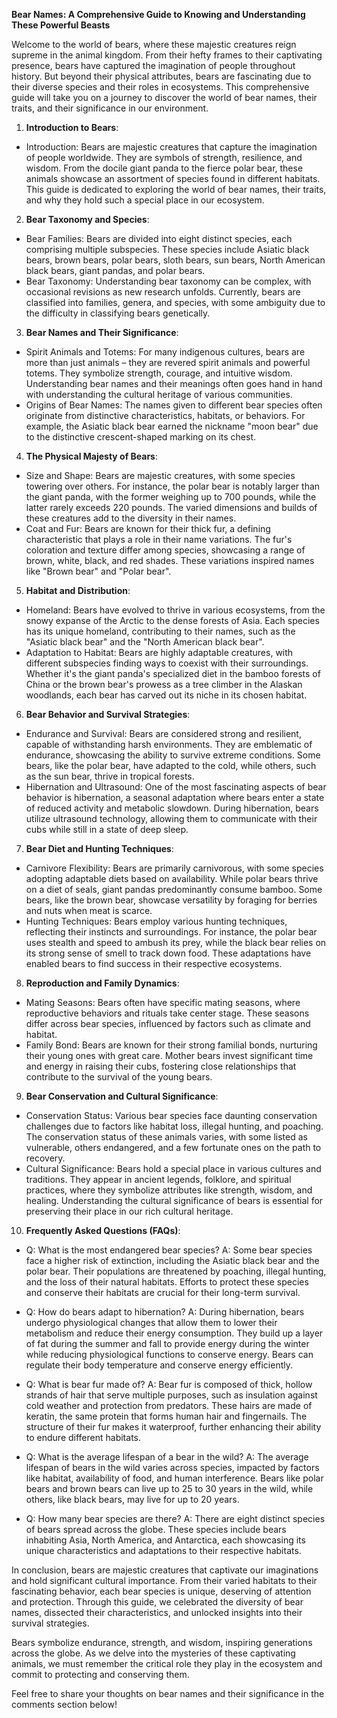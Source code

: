 **Bear Names: A Comprehensive Guide to Knowing and Understanding These Powerful Beasts**

Welcome to the world of bears, where these majestic creatures reign supreme in the animal kingdom. From their hefty frames to their captivating presence, bears have captured the imagination of people throughout history. But beyond their physical attributes, bears are fascinating due to their diverse species and their roles in ecosystems. This comprehensive guide will take you on a journey to discover the world of bear names, their traits, and their significance in our environment.

1. **Introduction to Bears**:
- Introduction: Bears are majestic creatures that capture the imagination of people worldwide. They are symbols of strength, resilience, and wisdom. From the docile giant panda to the fierce polar bear, these animals showcase an assortment of species found in different habitats. This guide is dedicated to exploring the world of bear names, their traits, and why they hold such a special place in our ecosystem.

2. **Bear Taxonomy and Species**:
- Bear Families: Bears are divided into eight distinct species, each comprising multiple subspecies. These species include Asiatic black bears, brown bears, polar bears, sloth bears, sun bears, North American black bears, giant pandas, and polar bears.
- Bear Taxonomy: Understanding bear taxonomy can be complex, with occasional revisions as new research unfolds. Currently, bears are classified into families, genera, and species, with some ambiguity due to the difficulty in classifying bears genetically.

3. **Bear Names and Their Significance**:
- Spirit Animals and Totems: For many indigenous cultures, bears are more than just animals – they are revered spirit animals and powerful totems. They symbolize strength, courage, and intuitive wisdom. Understanding bear names and their meanings often goes hand in hand with understanding the cultural heritage of various communities.
- Origins of Bear Names: The names given to different bear species often originate from distinctive characteristics, habitats, or behaviors. For example, the Asiatic black bear earned the nickname "moon bear" due to the distinctive crescent-shaped marking on its chest.

4. **The Physical Majesty of Bears**:
- Size and Shape: Bears are majestic creatures, with some species towering over others. For instance, the polar bear is notably larger than the giant panda, with the former weighing up to 700 pounds, while the latter rarely exceeds 220 pounds. The varied dimensions and builds of these creatures add to the diversity in their names.
- Coat and Fur: Bears are known for their thick fur, a defining characteristic that plays a role in their name variations. The fur's coloration and texture differ among species, showcasing a range of brown, white, black, and red shades. These variations inspired names like "Brown bear" and "Polar bear". 

5. **Habitat and Distribution**:
- Homeland: Bears have evolved to thrive in various ecosystems, from the snowy expanse of the Arctic to the dense forests of Asia. Each species has its unique homeland, contributing to their names, such as the "Asiatic black bear" and the "North American black bear".
- Adaptation to Habitat: Bears are highly adaptable creatures, with different subspecies finding ways to coexist with their surroundings. Whether it's the giant panda's specialized diet in the bamboo forests of China or the brown bear's prowess as a tree climber in the Alaskan woodlands, each bear has carved out its niche in its chosen habitat.

6. **Bear Behavior and Survival Strategies**:
- Endurance and Survival: Bears are considered strong and resilient, capable of withstanding harsh environments. They are emblematic of endurance, showcasing the ability to survive extreme conditions. Some bears, like the polar bear, have adapted to the cold, while others, such as the sun bear, thrive in tropical forests.
- Hibernation and Ultrasound: One of the most fascinating aspects of bear behavior is hibernation, a seasonal adaptation where bears enter a state of reduced activity and metabolic slowdown. During hibernation, bears utilize ultrasound technology, allowing them to communicate with their cubs while still in a state of deep sleep.

7. **Bear Diet and Hunting Techniques**:
- Carnivore Flexibility: Bears are primarily carnivorous, with some species adopting adaptable diets based on availability. While polar bears thrive on a diet of seals, giant pandas predominantly consume bamboo. Some bears, like the brown bear, showcase versatility by foraging for berries and nuts when meat is scarce.
- Hunting Techniques: Bears employ various hunting techniques, reflecting their instincts and surroundings. For instance, the polar bear uses stealth and speed to ambush its prey, while the black bear relies on its strong sense of smell to track down food. These adaptations have enabled bears to find success in their respective ecosystems.

8. **Reproduction and Family Dynamics**:
- Mating Seasons: Bears often have specific mating seasons, where reproductive behaviors and rituals take center stage. These seasons differ across bear species, influenced by factors such as climate and habitat.
- Family Bond: Bears are known for their strong familial bonds, nurturing their young ones with great care. Mother bears invest significant time and energy in raising their cubs, fostering close relationships that contribute to the survival of the young bears.

9. **Bear Conservation and Cultural Significance**:
- Conservation Status: Various bear species face daunting conservation challenges due to factors like habitat loss, illegal hunting, and poaching. The conservation status of these animals varies, with some listed as vulnerable, others endangered, and a few fortunate ones on the path to recovery.
- Cultural Significance: Bears hold a special place in various cultures and traditions. They appear in ancient legends, folklore, and spiritual practices, where they symbolize attributes like strength, wisdom, and healing. Understanding the cultural significance of bears is essential for preserving their place in our rich cultural heritage.

10. **Frequently Asked Questions (FAQs)**:
-  Q: What is the most endangered bear species? 
 A:  Some bear species face a higher risk of extinction, including the Asiatic black bear and the polar bear. Their populations are threatened by poaching, illegal hunting, and the loss of their natural habitats. Efforts to protect these species and conserve their habitats are crucial for their long-term survival. 

- Q: How do bears adapt to hibernation? 
 A: During hibernation, bears undergo physiological changes that allow them to lower their metabolism and reduce their energy consumption. They build up a layer of fat during the summer and fall to provide energy during the winter while reducing physiological functions to conserve energy. Bears can regulate their body temperature and conserve energy efficiently. 

- Q: What is bear fur made of? 
 A: Bear fur is composed of thick, hollow strands of hair that serve multiple purposes, such as insulation against cold weather and protection from predators. These hairs are made of keratin, the same protein that forms human hair and fingernails. The structure of their fur makes it waterproof, further enhancing their ability to endure different habitats. 

- Q: What is the average lifespan of a bear in the wild? 
 A: The average lifespan of bears in the wild varies across species, impacted by factors like habitat, availability of food, and human interference. Bears like polar bears and brown bears can live up to 25 to 30 years in the wild, while others, like black bears, may live for up to 20 years. 

- Q: How many bear species are there? 
 A: There are eight distinct species of bears spread across the globe. These species include bears inhabiting Asia, North America, and Antarctica, each showcasing its unique characteristics and adaptations to their respective habitats. 

In conclusion, bears are majestic creatures that captivate our imaginations and hold significant cultural importance. From their varied habitats to their fascinating behavior, each bear species is unique, deserving of attention and protection. Through this guide, we celebrated the diversity of bear names, dissected their characteristics, and unlocked insights into their survival strategies. 

Bears symbolize endurance, strength, and wisdom, inspiring generations across the globe. As we delve into the mysteries of these captivating animals, we must remember the critical role they play in the ecosystem and commit to protecting and conserving them. 

Feel free to share your thoughts on bear names and their significance in the comments section below!